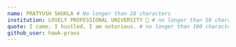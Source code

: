 ```yaml
---
name: PRATYUSH SHUKLA # No longer than 28 characters
institution: LOVELY PROFESSIONAL UNIVERSITY 🚩 # no longer than 58 characters
quote: I came, I hustled, I am notorious. # no longer than 100 characters, avoid using quotes(") to guarantee the format remains the same.
github_user: hawk-praxs
---
```

